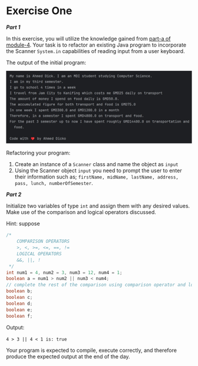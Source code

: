 # Exercise One

***Part 1***

In this exercise, you will utilize the knowledge gained from [part-a of module-4](). Your task is to refactor an existing Java program to incorporate the Scanner `System.in` capabilities of reading input from a user keyboard.

The output of the initial program:

<img src="/assets/student-expense-tracker/ex.jpg" />

Refactoring your program:

1. Create an instance of a `Scanner` class and name the object as `input`
2. Using the Scanner object `input` you need to prompt the user to enter their information such as; `firstName, midName, lastName, address, pass, lunch, numberOfSemester`.



***Part 2***

Initialize two variables of type `int` and assign them with any desired values. Make use of the comparison and logical operators discussed.

Hint: suppose 

```java
/*
    COMPARISON OPERATORS
    >, <, >=, <=, ==, !=
    LOGICAL OPERATORS
    &&, ||, !
 */
int num1 = 4, num2 = 3, num3 = 12, num4 = 1;
boolean a = num1 > num2 || num3 < num4;
// complete the rest of the comparison using comparison operator and logical operators as seen above
boolean b;
boolean c;
boolean d;
boolean e;
boolean f;
```

Output:

 `4 > 3 || 4 < 1 is: true` 

Your program is expected to compile, execute correctly, and therefore produce the expected output at the end of the day.
